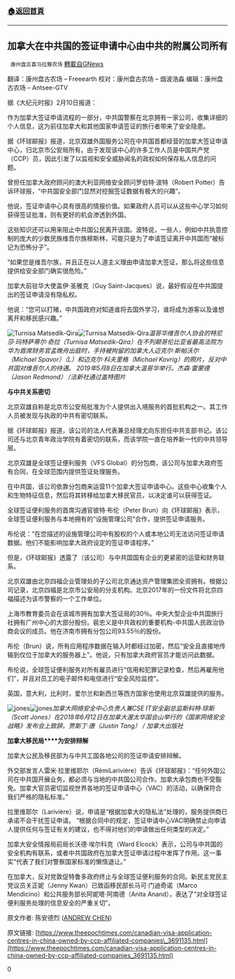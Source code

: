 ###  [:house:返回首頁](https://github.com/ourhimalayas/txt)
---

## 加拿大在中共国的签证申请中心由中共的附属公司所有
` 康州盘古喜马拉雅农场` [轉載自GNews](https://gnews.org/zh-hans/906955/)

翻译：康州盘古农场 – Freeearth
校对：康州盘古农场 – 烟波浩淼
编辑：康州盘古农场 – Antsee-GTV

据《大纪元时报》2月10日报道：

作为加拿大签证申请流程的一部分，中共国警察在北京拥有一家公司，收集详细的个人信息，这为前往加拿大和其他国家申请签证的旅行者带来了安全隐患。

据《环球邮报》报道，北京双雄外国服务公司在中共国首都经营的加拿大签证申请中心，归北京市公安局所有。由于发现该中心的许多工作人员是中国共产党（CCP）员，因此引发了以监视和安全威胁闻名的政权如何保存私人信息的问题。

曾担任加拿大政府顾问的澳大利亚网络安全顾问罗伯特·波特（Robert Potter）告诉环球报，“中共国安全部门显然对挖掘签证数据有极大的兴趣”。

他说，签证申请中心具有很高的情报价值。如果政府人员可以从这些中心学习如何获得签证批准，则有更好的机会渗透到外国。

这些知识还可以用来阻止中共国公民离开该国。波特说，一些人，例如中共执意控制的庞大的少数民族维吾尔族穆斯林，可能只是为了申请签证离开中共国而“被标记为恐怖分子”。

“如果您是维吾尔族，并且正在以人道主义理由申请加拿大签证，那么将这些信息提供给安全部门确实很危险。”

加拿大前驻华大使盖伊·圣雅克（Guy Saint-Jacques）说，最好假设在中共国提出的签证申请没有隐私权。

他说：“您可以打赌，中共国政府对知道谁将去国外学习，谁将成为游客以及谁想离开和移民感兴趣。”

![Turnisa Matsedik-Qira]()![Turnisa Matsedik-Qira](https://gnews.org/wp-content/uploads/2021/02/Screen-Shot-2021-02-14-at-14.40.49.png)*温哥华维吾尔人协会的特尼莎·玛特萨蒂尔·奇拉（Turnisa Matsedik-Qira）在不列颠哥伦比亚省最高法院为华为首席财务官孟晚舟出庭时，手持被拘留的加拿大人迈克尔·斯帕沃尔（Michael Spavor）（L）和迈克尔·科夫里格（Michael Kovrig）的照片，反对中共国对维吾尔人的待遇。 2019年5月8日在加拿大温哥华举行。杰森·雷蒙德（Jason Redmond） /法新社通过盖特图片*

**与中共关系密切**

北京双雄自称是北京市公安局批准为个人提供出入境服务的首批机构之一。其工作人员被发现与执政的中共有密切联系。

据《环球邮报》报道，该公司的法人代表兼总经理尤向东担任中共支部书记。该公司还与北京青年政治学院有着密切的联系，而该学院一直在培养新一代的中共领导层。

北京双雄是全球签证便利服务（VFS Global）的分包商，该公司与加拿大政府签有合同，在全球范围内提供签证处理服务。

在中共国，该公司依靠分包商来运营11个加拿大签证申请中心。这些中心收集个人和生物特征信息，然后将其转移给加拿大移民官员，以决定谁可以获得签证。

全球签证便利服务的首席沟通官彼特·布伦（Peter Brun）向《环球邮报》表示，全球签证便利服务与本地拥有的“设施管理公司”合作，提供签证申请服务。

布伦说：“在您描述的设施管理公司中有股权的个人或本地公司无法访问签证申请数据。他们不能影响加拿大政府设定的签证申请程序。”

但是，《环球邮报》透露了（该公司）与中共国国有企业的更紧密的运营和财务联系。

北京双雄由北京四福企业管理处的子公司北京通达资产管理集团全资拥有。根据公司记录，北京四福是北京市公安局的分支机构。北京2017年的一份文件将北京四福描述为该市警察的一个工作单位。

上海市教育委员会在该城市拥有加拿大签证局的30％。中央大型企业中共国旅行社拥有广州中心的大部分股份。裴忠义是中共政权的重要机构-中共国人民政治协商会议的成员。他在济南市拥有分包公司93.55％的股份。

布伦（Brun）说，所有应用程序数据在输入时都经过加密，然后“安全且直接地传输到仅位于加拿大的服务器上”。他说，只有加拿大政府官员才能访问此数据。

布伦说，全球签证便利服务对所有雇员进行“信用和犯罪记录检查，然后再雇用他们”，并且对员工的电子邮件和电信进行“安全风险监控”。

英国，意大利，比利时，爱尔兰和新西兰等西方国家也使用北京双雄提供的服务。

![jones]()![jones](https://gnews.org/wp-content/uploads/2021/02/Screen-Shot-2021-02-14-at-16.30.20.png)*加拿大网络安全中心负责人兼CSE IT安全副总监斯科特·琼斯（Scott Jones）在2018年6月12日在加拿大渥太华国会山举行的《国家网络安全战略》发布会上致辞。贾斯丁·唐（Justin Tang） / 加拿大出版社*

**加拿大移民局****为安排辩解**

加拿大公民及移民部为与中共工国各地公司的签证申请安排辩解。

外交部发言人雷米·拉里维耶尔（RémiLarivière）告诉《环球邮报》：“任何外国公司在中共国开展业务，都必须与当地的中共国公司合作。加拿大承包商也不受豁免。加拿大官员密切监视世界各地的签证申请中心（VAC）的活动，以确保符合我们严格的隐私标准。”

拉里维耶尔（Larivière）说，申请是“根据加拿大的隐私法”处理的，服务提供商已承诺不会干扰签证申请。 “根据合同中的规定，签证申请中心VAC明确禁止向申请人提供任何与签证有关的建议，也不得对他们的申请做出任何类型的决定。”

加拿大安全情报局前局长沃德·埃尔科克（Ward Elcock）表示，公司与中共国的安全机构有联系，或者中共国政府在加拿大签证申请过程中发挥了作用。这一事实“代表了我们对警察国家标准的懒惰退让。”

在加拿大，反对党敦促特鲁多政府终止与全球签证便利服务的合同。新民主党民主党议员关正妮（Jenny Kwan）已致函移民部长马可·门迪奇诺（Marco Mendicino）和公共服务部长阿妮塔·阿南德（Anita Anand），表达了“对全球签证便利服务处理的信息安全的严重关切”。

原文作者: 陈安德烈 ([ANDREW CHEN](https://www.theepochtimes.com/author-andrew-chen))

原文链接: [https://www.theepochtimes.com/canadian-visa-application-centres-in-china-owned-by-ccp-affiliated-companies\_3691135.html](https://www.theepochtimes.com/canadian-visa-application-centres-in-china-owned-by-ccp-affiliated-companies_3691135.html)

0
